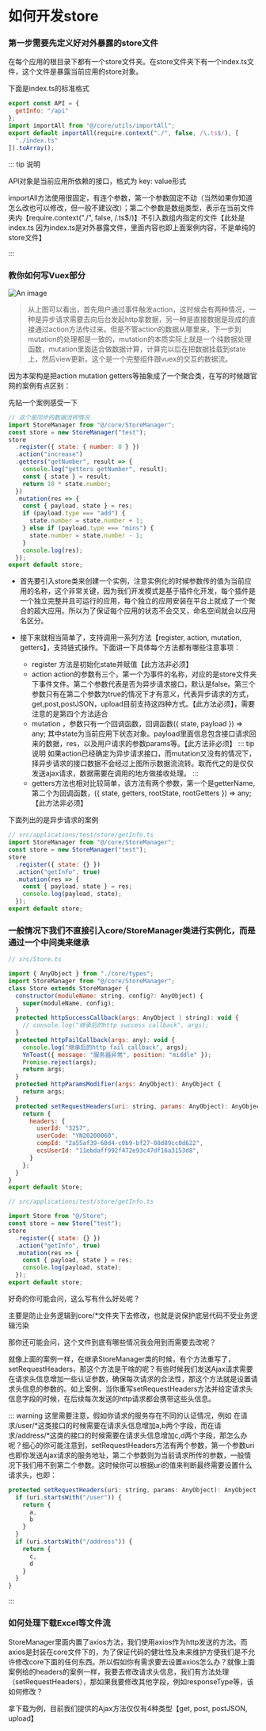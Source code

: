 # 如何开发store 


### 第一步需要先定义好对外暴露的store文件
在每个应用的根目录下都有一个store文件夹。在store文件夹下有一个index.ts文件，这个文件是暴露当前应用的store对象。

下面是index.ts的标准格式
```js
export const API = {
  getInfo: "/api"
};
import importAll from "@/core/utils/importAll";
export default importAll(require.context("./", false, /\.ts$/), [
  "./index.ts"
]).toArray();
```

::: tip 说明
 
API对象是当前应用所依赖的接口，格式为 key: value形式

importAll方法使用很固定，有连个参数，第一个参数固定不动（当然如果你知道怎么改也可以修改，但一般不建议改）；第二个参数是数组类型，表示在当前文件夹内【require.context("./", false, /\.ts$/)】不引入数组内指定的文件【此处是index.ts 因为index.ts是对外暴露文件，里面内容也即上面案例内容，不是单纯的store文件】

:::

### 教你如何写Vuex部分

![An image](./images/vuex.png)

> 从上图可以看出，首先用户通过事件触发action，这时候会有两种情况，一种是异步请求需要去向后台发起http拿数据，另一种是直接数据是现成的直接通过action方法传过来。但是不管action的数据从哪里来，下一步到mutation的处理都是一致的，mutation的本质实际上就是一个纯数据处理函数，mutation里面适合做数据计算，计算完以后在把数据挂载到state上，然后view更新。这个是一个完整组件跟vuex的交互的数据流。

因为本架构是把action mutation getters等抽象成了一个聚合类，在写的时候跟官网的案例有点区别：

先贴一个案例感受一下
```js
// 这个是同步的数据流转情况
import StoreManager from "@/core/StoreManager";
const store = new StoreManager("test");
store
  .register({ state: { number: 0 } })
  .action("increase")
  .getters("getNumber", result => {
    console.log("getters getNumber", result);
    const { state } = result;
    return 10 * state.number;
  })
  .mutation(res => {
    const { payload, state } = res;
    if (payload.type === "add") {
      state.number = state.number + 1;
    } else if (payload.type === "mins") {
      state.number = state.number - 1;
    }
    console.log(res);
  });
export default store;
```

- 首先要引入store类来创建一个实例，注意实例化的时候参数传的值为当前应用的名称，这个非常关键，因为我们开发模式是基于插件化开发，每个插件是一个独立完整并且可运行的应用，每个独立的应用安装在平台上就成了一个聚合的超大应用。所以为了保证每个应用的状态不会交叉，命名空间就会以应用名区分。

- 接下来就相当简单了，支持调用一系列方法【register, action, mutation, getters】，支持链式操作。下面讲一下具体每个方法都有哪些注意事项：

  - register 方法是初始化state并赋值【此方法非必须】
  - action action的参数有三个，第一个为事件的名称，对应的是store文件夹下事件文件。第二个参数代表是否为异步请求接口，默认是false。第三个参数只有在第二个参数为true的情况下才有意义，代表异步请求的方式，get,post,postJSON，upload目前支持这四种方式。【此方法必须】，需要注意的是第四个方法适合<Badge text="表单上传文件时候使用" />
  - mutation ，参数只有一个回调函数，回调函数({ state, payload }) => any; 其中state为当前应用下状态对象。payload里面信息包含接口请求回来的数据，res，以及用户请求的参数params等。【此方法非必须】
  ::: tip 说明
  如果action已经确定为异步请求接口，而mutation又没有的情况下，择异步请求的接口数据不会经过上图所示数据流流转。取而代之的是仅仅发送ajax请求，数据需要在调用的地方做接收处理。
  :::
  - getters方法也相对比较简单，该方法有两个参数，第一个是getterName,第二个为回调函数，({ state, getters, rootState, rootGetters }) => any;【此方法非必须】


下面列出的是异步请求的案例
```js
// src/applications/test/store/getInfo.ts
import StoreManager from "@/core/StoreManager";
const store = new StoreManager("test");
store
  .register({ state: {} })
  .action("getInfo", true)
  .mutation(res => {
    const { payload, state } = res;
    console.log(payload, state);
  });
export default store;
```

### 一般情况下我们不直接引入core/StoreManager类进行实例化，而是通过一个中间类来继承

```js
// src/Store.ts

import { AnyObject } from "./core/types";
import StoreManager from "@/core/StoreManager";
class Store extends StoreManager {
  constructor(moduleName: string, config?: AnyObject) {
    super(moduleName, config);
  }
  protected httpSuccessCallback(args: AnyObject | string): void {
    // console.log("继承后的http success callback", args);
  }
  protected httpFailCallback(args: any): void {
    console.log("继承后的http fail callback", args);
    YnToast({ message: "服务器异常", position: "middle" });
    Promise.reject(args);
    return args;
  }
  protected httpParamsModifier(args: AnyObject): AnyObject {
    return args;
  }
  protected setRequestHeaders(uri: string, params: AnyObject): AnyObject {
    return {
      headers: {
        userId: "3257",
        userCode: "YN20200060",
        compId: "2a55af39-60d4-c0b9-bf27-08d89cc0d622",
        ecsUserId: "11ebdaff992f472e93c47df16a3153d8",
      }
    };
  }
}
export default Store;

```

```js
// src/applications/test/store/getInfo.ts

import Store from "@/Store";
const store = new Store("test");
store
  .register({ state: {} })
  .action("getInfo", true)
  .mutation(res => {
    const { payload, state } = res;
    console.log(payload, state);
  });
export default store;
```

好奇的你可能会问，这么写有什么好处呢？

主要是防止业务逻辑到core/*文件夹下去修改，也就是说保护底层代码不受业务逻辑污染

那你还可能会问，这个文件到底有哪些情况我会用到而需要去改呢？

就像上面的案例一样，在继承StoreManager类的时候，有个方法重写了，setRequestHeaders，那这个方法是干啥的呢？有些时候我们发送Ajax请求需要在请求头信息增加一些认证参数，确保每次请求的合法性，那这个方法就是设置请求头信息的参数的。如上案例，当你重写setRequestHeaders方法并给定请求头信息字段的时候，在后续每次发送的http请求都会携带这些头信息。

::: warning
这里需要注意，假如你请求的服务存在不同的认证情况，例如 在请求/user/*这类接口的时候需要在请求头信息增加a,b两个字段，而在请求/address/*这类的接口的时候需要在请求头信息增加c,d两个字段，那怎么办呢？细心的你可能注意到，setRequestHeaders方法有两个参数，第一个参数uri也即你发送Ajax请求的服务地址，第二个参数则为当前请求所传的参数，一般情况下我们用不到第二个参数。这时候你可以根据uri的值来判断最终需要设置什么请求头，也即：

```js
protected setRequestHeaders(uri: string, params: AnyObject): AnyObject {
  if (uri.startsWith("/user")) {
    return {
      a,
      b
    }
  }
  if (uri.startsWith("/address")) {
    return {
      c,
      d
    }
  }
}
```
:::

### 如何处理下载Excel等文件流

StoreManager里面内置了axios方法，我们使用axios作为http发送的方法。而axios是封装在core文件下的，为了保证代码的健壮性及未来维护方便我们是不允许修改core下面的任何东西。所以假如你有需求要去设置axios怎么办？就像上面案例给的headers的案例一样，我要去修改请求头信息，我们有方法处理（setRequestHeaders），那如果我要修改其他字段，例如responseType等，该如何修改？

拿下载为例，目前我们提供的Ajax方法仅仅有4种类型【get, post, postJSON, upload】



